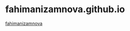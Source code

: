 # fahimanizamnova.github.io
[fahimanizamnova](https://fahimanizam.github.io/fahimanizamnova.github.io/)
